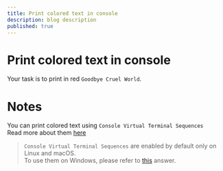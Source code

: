 ```yaml
---
title: Print colored text in console
description: blog description
published: true
---
```


# Print colored text in console
Your task is to print in red `Goodbye Cruel World`.

# Notes
You can print colored text using `Console Virtual Terminal Sequences`<br>
Read more about them [here](https://docs.microsoft.com/en-us/windows/console/console-virtual-terminal-sequences) <br>
> `Console Virtual Terminal Sequences` are enabled by default only on Linux and macOS. <br> To use them on Windows, please refer to [this](https://superuser.com/a/1300251) answer.

